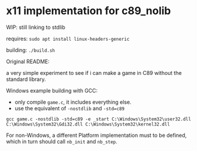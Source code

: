 # x11 implementation for c89_nolib

WIP: still linking to stdlib

requires: `sudo apt install linux-headers-generic`

building: `./build.sh`

Original README:

a very simple experiment to see if i can make a game in C89 without the standard library.

Windows example building with GCC:
 - only compile `game.c`, it includes everything else.
 - use the equivalent of `-nostdlib` and `-std=c89`
```
gcc game.c -nostdlib -std=c89 -e _start C:\Windows\System32\user32.dll C:\Windows\System32\Gdi32.dll C:\Windows\System32\kernel32.dll
```

For non-Windows, a different Platform implementation must to be defined, which in turn should call `nb_init` and `nb_step`.
